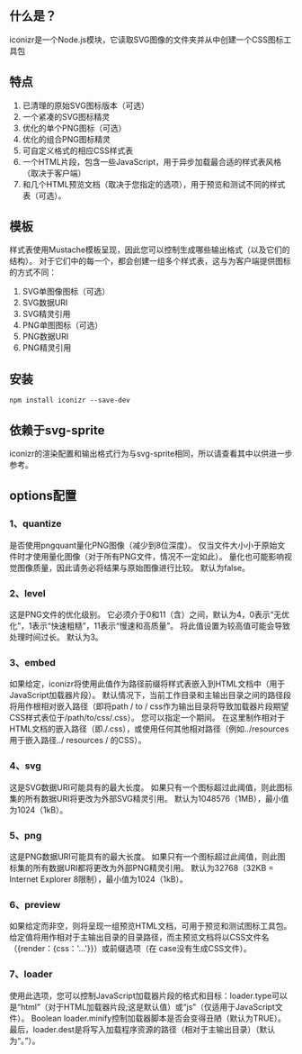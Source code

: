 ## 什么是？
iconizr是一个Node.js模块，它读取SVG图像的文件夹并从中创建一个CSS图标工具包
## 特点
 1. 已清理的原始SVG图标版本（可选）
 2. 一个紧凑的SVG图标精灵
 3. 优化的单个PNG图标（可选）
 4. 优化的组合PNG图标精灵
 5. 可自定义格式的相应CSS样式表
 6. 一个HTML片段，包含一些JavaScript，用于异步加载最合适的样式表风格（取决于客户端）
 7. 和几个HTML预览文档（取决于您指定的选项），用于预览和测试不同的样式表（可选）。
## 模板
样式表使用Mustache模板呈现，因此您可以控制生成哪些输出格式（以及它们的结构）。 对于它们中的每一个，都会创建一组多个样式表，这与为客户端提供图标的方式不同：

 1. SVG单图像图标（可选）
 2. SVG数据URI
 3. SVG精灵引用
 4. PNG单图图标（可选）
 5. PNG数据URI
 6. PNG精灵引用

## 安装
```
npm install iconizr --save-dev
```
## 依赖于svg-sprite
iconizr的渲染配置和输出格式行为与svg-sprite相同，所以请查看其中以供进一步参考。
## options配置
### 1、quantize
是否使用pngquant量化PNG图像（减少到8位深度）。 仅当文件大小小于原始文件时才使用量化图像（对于所有PNG文件，情况不一定如此）。 量化也可能影响视觉图像质量，因此请务必将结果与原始图像进行比较。 默认为false。
### 2、level
这是PNG文件的优化级别。 它必须介于0和11（含）之间，默认为4，0表示“无优化”，1表示“快速粗糙”，11表示“慢速和高质量”。 将此值设置为较高值可能会导致处理时间过长。 默认为3。
### 3、embed
如果给定，iconizr将使用此值作为路径前缀将样式表嵌入到HTML文档中（用于JavaScript加载器片段）。 默认情况下，当前工作目录和主输出目录之间的路径段将用作根相对嵌入路径（即将path / to / css作为输出目录将导致加载器片段期望CSS样式表位于/path/to/css/<stylesheet-flavour>.css）。 您可以指定一个期间。 在这里制作相对于HTML文档的嵌入路径（即./<stylesheet-flavour>.css），或使用任何其他相对路径（例如../resources用于嵌入路径../ resources / <stylesheet-flavor>的CSS）。
### 4、svg
这是SVG数据URI可能具有的最大长度。 如果只有一个图标超过此阈值，则此图标集的所有数据URI将更改为外部SVG精灵引用。 默认为1048576（1MB），最小值为1024（1kB）。
### 5、png
这是PNG数据URI可能具有的最大长度。 如果只有一个图标超过此阈值，则此图标集的所有数据URI都将更改为外部PNG精灵引用。 默认为32768（32KB = Internet Explorer 8限制），最小值为1024（1kB）。
### 6、preview
如果给定而非空，则将呈现一组预览HTML文档，可用于预览和测试图标工具包。 给定值将用作相对于主输出目录的目录路径，而主预览文档将以CSS文件名（{render：{css：'...'}}）或前缀选项（在 case没有生成CSS文件）。
### 7、loader
使用此选项，您可以控制JavaScript加载器片段的格式和目标：loader.type可以是“html”（对于HTML加载器片段;这是默认值）或“js”（仅适用于JavaScript文件）。 Boolean loader.minify控制加载器脚本是否会变得丑陋（默认为TRUE）。 最后，loader.dest是将写入加载程序资源的路径（相对于主输出目录）（默认为“。”）。